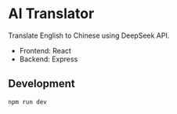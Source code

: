 # AI Translator

Translate English to Chinese using DeepSeek API.
- Frontend: React
- Backend: Express

## Development

```bash
npm run dev
